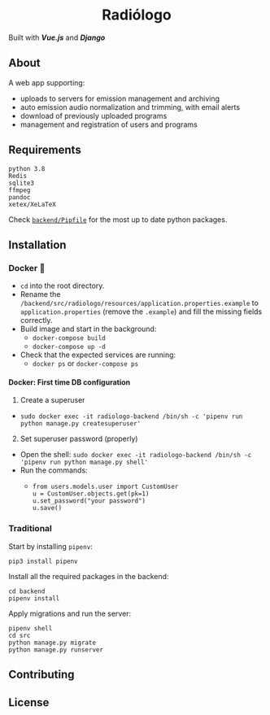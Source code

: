 <h1 style="text-align:center;">Radiólogo</h1>

Built with ***Vue.js*** and ***Django***

## About

A web app supporting:

* uploads to servers for emission management and archiving
* auto emission audio normalization and trimming, with email alerts
* download of previously uploaded programs
* management and registration of users and programs

## Requirements
```
python 3.8
Redis
sqlite3
ffmpeg
pandoc
xetex/XeLaTeX
```
Check [`backend/Pipfile`](https://github.com/joaoestudante/radiologo/blob/master/backend/Pipfile) for the most up to date python packages.


## Installation

### Docker :whale:
* `cd` into the root directory.
* Rename the `/backend/src/radiologo/resources/application.properties.example` to `application.properties` (remove the `.example`) and fill the missing fields correctly.
* Build image and start in the background:
  - `docker-compose build`
  - `docker-compose up -d`
* Check that the expected services are running:
  - `docker ps` or `docker-compose ps`

#### Docker: First time DB configuration

1. Create a superuser
  - ` sudo docker exec -it radiologo-backend /bin/sh -c 'pipenv run python manage.py createsuperuser' `
2. Set superuser password (properly)
  - Open the shell: 
      ` sudo docker exec -it radiologo-backend /bin/sh -c 'pipenv run python manage.py shell' ` 
  - Run the commands:
      - ``` 
        from users.models.user import CustomUser
        u = CustomUser.objects.get(pk=1)
        u.set_password("your password")
        u.save()
        ```


### Traditional
Start by installing `pipenv`:
```
pip3 install pipenv
```

Install all the required packages in the backend:

```
cd backend
pipenv install
```

Apply migrations and run the server:

```
pipenv shell
cd src
python manage.py migrate
python manage.py runserver
```


## Contributing



## License





